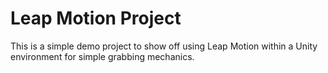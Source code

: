 # Leap Motion Project
 
This is a simple demo project to show off using Leap Motion within a Unity environment for simple grabbing mechanics.

